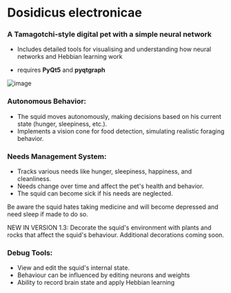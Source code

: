 # Dosidicus electronicae
### A Tamagotchi-style digital pet with a simple neural network
* Includes detailed tools for visualising and understanding how neural networks and Hebbian learning work

* requires **PyQt5** and **pyqtgraph**

![image](https://github.com/user-attachments/assets/78ff4252-6d7a-4bbd-bf91-261e25ac5ef4)





### Autonomous Behavior:

* The squid moves autonomously, making decisions based on his current state (hunger, sleepiness, etc.).
* Implements a vision cone for food detection, simulating realistic foraging behavior.


### Needs Management System:

* Tracks various needs like hunger, sleepiness, happiness, and cleanliness.
* Needs change over time and affect the pet's health and behavior.
* The squid can become sick if his needs are neglected.


Be aware the squid hates taking medicine and will become depressed and need sleep if made to do so.

NEW IN VERSION 1.3: Decorate the squid's environment with plants and rocks that affect the squid's behaviour. Additional decorations coming soon.



### Debug Tools:

* View and edit the squid's internal state. 
* Behaviour can be influenced by editing neurons and weights
* Ability to record brain state and apply Hebbian learning
